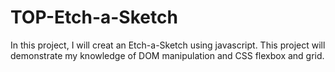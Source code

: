 # TOP-Etch-a-Sketch

In this project, I will creat an Etch-a-Sketch using javascript. This project will demonstrate my knowledge of DOM manipulation and CSS flexbox and grid.